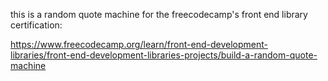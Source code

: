 this is a random quote machine for the freecodecamp's front end library  certification:

 https://www.freecodecamp.org/learn/front-end-development-libraries/front-end-development-libraries-projects/build-a-random-quote-machine
